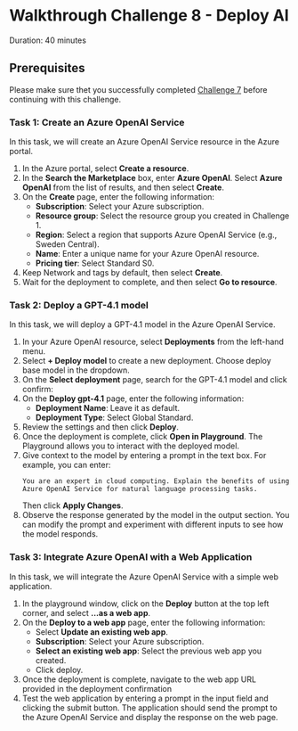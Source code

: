 # Walkthrough Challenge 8 - Deploy AI

Duration: 40 minutes

## Prerequisites

Please make sure thet you successfully completed [Challenge 7](../challenge-7/solution.md) before continuing with this challenge.

### **Task 1: Create an Azure OpenAI Service**
In this task, we will create an Azure OpenAI Service resource in the Azure portal.
1. In the Azure portal, select **Create a resource**.
2. In the **Search the Marketplace** box, enter **Azure OpenAI**. Select **Azure OpenAI** from the list of results, and then select **Create**.
3. On the **Create** page, enter the following information:
   - **Subscription**: Select your Azure subscription.
   - **Resource group**: Select the resource group you created in Challenge 1.
   - **Region**: Select a region that supports Azure OpenAI Service (e.g., Sweden Central).
   - **Name**: Enter a unique name for your Azure OpenAI resource.
   - **Pricing tier**: Select Standard S0.
4. Keep Network and tags by default, then select **Create**.
5. Wait for the deployment to complete, and then select **Go to resource**.

### **Task 2: Deploy a GPT-4.1 model**
In this task, we will deploy a GPT-4.1 model in the Azure OpenAI Service.
1. In your Azure OpenAI resource, select **Deployments** from the left-hand menu.
2. Select **+ Deploy model** to create a new deployment. Choose deploy base model in the dropdown.
3. On the **Select deployment** page, search for the GPT-4.1 model and click confirm:
4. On the **Deploy gpt-4.1** page, enter the following information:
   - **Deployment Name**: Leave it as default.
   - **Deployment Type**: Select Global Standard.
5. Review the settings and then click **Deploy**.
6. Once the deployment is complete, click **Open in Playground**. The Playground allows you to interact with the deployed model.
7. Give context to the model by entering a prompt in the text box. For example, you can enter:
   ```
   You are an expert in cloud computing. Explain the benefits of using Azure OpenAI Service for natural language processing tasks.
   ```
    Then click **Apply Changes**.
8. Observe the response generated by the model in the output section. You can modify the prompt and experiment with different inputs to see how the model responds.

### **Task 3: Integrate Azure OpenAI with a Web Application**
In this task, we will integrate the Azure OpenAI Service with a simple web application.
1. In the playground window, click on the **Deploy** button at the top left corner, and select **...as a web app**.
2. On the **Deploy to a web app** page, enter the following information:
   - Select **Update an existing web app**.
   - **Subscription**: Select your Azure subscription.
   - **Select an existing web app**: Select the previous web app you created.
   - Click deploy.
3. Once the deployment is complete, navigate to the web app URL provided in the deployment confirmation
4. Test the web application by entering a prompt in the input field and clicking the submit button. The application should send the prompt to the Azure OpenAI Service and display the response on the web page.